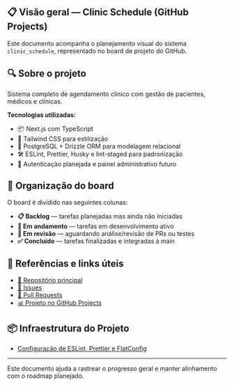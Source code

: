 ## 📋 Visão geral — Clinic Schedule (GitHub Projects)

Este documento acompanha o planejamento visual do sistema `clinic_schedule`, representado no board de projeto do GitHub.

## 🔍 Sobre o projeto

Sistema completo de agendamento clínico com gestão de pacientes, médicos e clínicas.

**Tecnologias utilizadas:**

- 📦 Next.js com TypeScript
- 🎨 Tailwind CSS para estilização
- 🧠 PostgreSQL + Drizzle ORM para modelagem relacional
- 🛠 ESLint, Prettier, Husky e lint-staged para padronização
- 🔐 Autenticação planejada e painel administrativo futuro

## 📌 Organização do board

O board é dividido nas seguintes colunas:

- **📋 Backlog** — tarefas planejadas mas ainda não iniciadas
- **🚧 Em andamento** — tarefas em desenvolvimento ativo
- **🧪 Em revisão** — aguardando análise/revisão de PRs ou testes
- **✅ Concluído** — tarefas finalizadas e integradas à main

## 🔗 Referências e links úteis

- [📁 Repositório principal](https://github.com/vivianezzt/clinic-schedule)
- [🧾 Issues](https://github.com/vivianezzt/clinic-schedule/issues)
- [🚀 Pull Requests](https://github.com/vivianezzt/clinic-schedule/pulls)
- [📊 Projeto no GitHub Projects](https://github.com/users/vivianezzt/projects)

## 📦 Infraestrutura do Projeto

- [Configuração de ESLint, Prettier e FlatConfig](./lint-config-documentacao.md)


---

Este documento ajuda a rastrear o progresso geral e manter alinhamento com o roadmap planejado.
